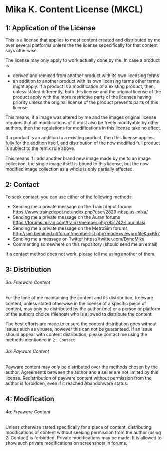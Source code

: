 # Mika K. Content License (MKCL)

## 1: Application of the License

This is a license that applies to most content created and distributed by me over several platforms unless the the license sepecifically for that content says otherwise.

The license may only apply to work actually done by me. In case a product is 
*  derived and remixed from another product with its own licensing terms
*  an addition to another product with its own licensing terms
other terms might apply. If a product is a modification of a existing product, then, unless stated differently, both this license and the original license of the product apply with the more restrictive parts of the licenses having priority unless the original license of the product prevents parts of this license.

This means, if a image was altered by me and the images original license requires that all modifications of it must also be freely modifyable by other authors, then the regulations for modifications in this license take no effect.

If a product is an addition to a existing product, then this license applies fully for the addition itself, and distribution of the now modified full product is subject to the remix rule above.

This means if I add another brand new image made by me to an image collection, the single image itself is bound to this license, but the now modified image collection as a whole is only partially affected.



## 2: Contact

To seek contact, you can use either of the following methods:
* Sending me a private message on the Trainzdepot forums https://www.trainzdepot.net/index.php?user/2829-nbsplus-mika/
* Sending me a private message on the Auran forums https://forums.auran.com/trainz/member.php?851742-Laurinlaki
* Sending me a private message on the MetroSim forums http://sim.bemined.nl/forum/memberlist.php?mode=viewprofile&u=657
* Sending me a message on Twitter https://twitter.com/DynoMika
* Commenting somewhere on this repository (should send me an email)

If a contact method does not work, please tell me using another of them.


## 3: Distribution

###### 3a: Freeware Content

For the time of me maintaining the content and its distribution, freeware content, unless stated otherwise in the license of a specific piece of content, may only be distributed by the author (me) or a person or platform of the authors choice (filehost) who is allowed to distribute the content.

The best efforts are made to ensure the content distribution goes without issues such as viruses, however this can not be guaranteed. If an issue should appear with content distribution, please contact me using the methods mentioned in `2: Contact`


###### 3b: Payware Content

Payware content may *only* be distributed over the methods chosen by the author. Agreements between the author and a seller are not limited by this license. Redistribution of payware content without permission from the author is forbidden, even if it reached Abandonware status.

## 4: Modification

###### 4a: Freeware Content

Unless otherwise stated specifically for a piece of content, distributing modifications of content without seeking permission from the author (using 2: Contact) is forbidden. Private modifications may be made. It is allowed to show such private modifications on screenshots in forums.
